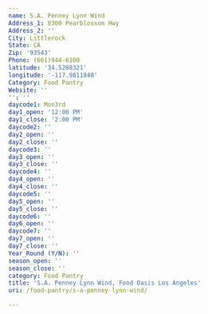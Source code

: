 ```yaml
---
name: S.A. Penney Lynn Wind
Address_1: 8300 Pearblossom Hwy
Address_2: ''
City: Littlerock
State: CA
Zip: '93543'
Phone: (661)944-6100
latitude: '34.5208321'
longitude: '-117.9811848'
Category: Food Pantry
Website: ''
'': ''
daycode1: Mon3rd
day1_open: '12:00 PM'
day1_close: '2:00 PM'
daycode2: ''
day2_open: ''
day2_close: ''
daycode3: ''
day3_open: ''
day3_close: ''
daycode4: ''
day4_open: ''
day4_close: ''
daycode5: ''
day5_open: ''
day5_close: ''
daycode6: ''
day6_open: ''
daycode7: ''
day7_open: ''
day7_close: ''
Year_Round (Y/N): ''
season_open: ''
season_close: ''
category: Food Pantry
title: 'S.A. Penney Lynn Wind, Food Oasis Los Angeles'
uri: /food-pantry/s-a-penney-lynn-wind/

---
```

